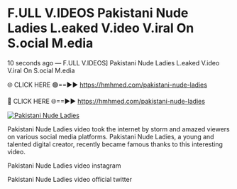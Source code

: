 # F.ULL V.IDEOS Pakistani Nude Ladies L.eaked V.ideo V.iral On S.ocial M.edia

10 seconds ago — F.ULL V.IDEOS] Pakistani Nude Ladies L.eaked V.ideo V.iral On S.ocial M.edia

🌐 CLICK HERE 🟢==►► https://hmhmed.com/pakistani-nude-ladies

🔴 CLICK HERE 🌐==►► https://hmhmed.com/pakistani-nude-ladies

[![Pakistani Nude Ladies](https://i.imgur.com/dJHk4Zq.gif)](https://hmhmed.com/pakistani-nude-ladies)

Pakistani Nude Ladies video took the internet by storm and amazed viewers on various social media platforms. Pakistani Nude Ladies, a young and talented digital creator, recently became famous thanks to this interesting video.

Pakistani Nude Ladies video instagram

Pakistani Nude Ladies video official twitter